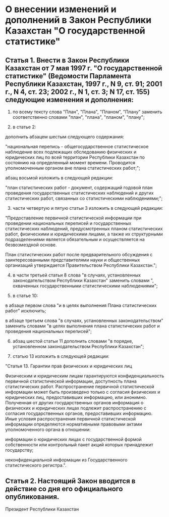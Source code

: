 # О внесении изменений и дополнений в Закон Республики Казахстан "О государственной статистике"

## Статья 1. Внести в Закон Республики Казахстан от 7 мая 1997 г. "О государственной статистике" (Ведомости Парламента Республики Казахстан, 1997 г., N 9, ст. 91; 2001 г., N 4, ст. 23; 2002 г., N 1, ст. 3; N 17, ст. 155) следующие изменения и дополнения:

1) по всему тексту слова "План", "Плана", "Планом", "Плану" заменить соответственно словами "план", "плана", "планом", "плану";

2) в статье 2:

дополнить абзацем шестым следующего содержания:

"национальная перепись - общегосударственное статистическое наблюдение всех подлежащих обследованию физических и юридических лиц по всей территории Республики Казахстан по состоянию на определенный момент времени. Проводится уполномоченным органом вне плана статистических работ;";

абзац восьмой изложить в следующей редакции:

"план статистических работ - документ, содержащий годовой план проведения государственных статистических наблюдений и других статистических работ, связанных со статистическими наблюдениями;";

3) части четвертую и пятую статьи 3 изложить в следующей редакции:

"Предоставление первичной статистической информации при проведении национальных переписей и государственных статистических наблюдений, предусмотренных планом статистических работ, физическими и юридическими лицами, а также их структурными подразделениями является обязательным и осуществляется на безвозмездной основе.

План статистических работ после предварительного обсуждения с заинтересованными представителями науки и общественных организаций утверждается Правительством Республики Казахстан.";

4) в части третьей статьи 8 слова "в случаях, установленных законодательством Республики Казахстан" заменить словами ", охваченных государственными статистическими наблюдениями";

5) в статье 10:

в абзаце первом слова "и в целях выполнения Плана статистических работ" исключить;

в абзаце третьем слова "в случаях, установленных законодательством" заменить словами "в целях выполнения плана статистических работ и проведения национальных переписей";

6) абзац шестой статьи 11 дополнить словами "в порядке, установленном законодательством Республики Казахстан";

7) статью 13 изложить в следующей редакции:

"Статья 13. Гарантии прав физических и юридических лиц

Физическим и юридическим лицам гарантируются конфиденциальность первичной статистической информации, доступность плана статистических работ. Распространение первичной статистической информации может быть произведено только с согласия физических и юридических лиц, предоставивших информацию, или анонимно. Полученная от других государственных органов информация о физических и юридических лицах подлежит распространению с согласия государственных органов, предоставивших информацию. Иные условия распространения первичной статистической информации определяются нормативными правовыми актами уполномоченного органа в отношении:

информации о юридических лицах с государственной формой собственности или контрольный пакет акций которых принадлежит государству;

неконфиденциальной информации из Государственного статистического регистра.".

## Статья 2. Настоящий Закон вводится в действие со дня его официального опубликования.

Президент Республики Казахстан

